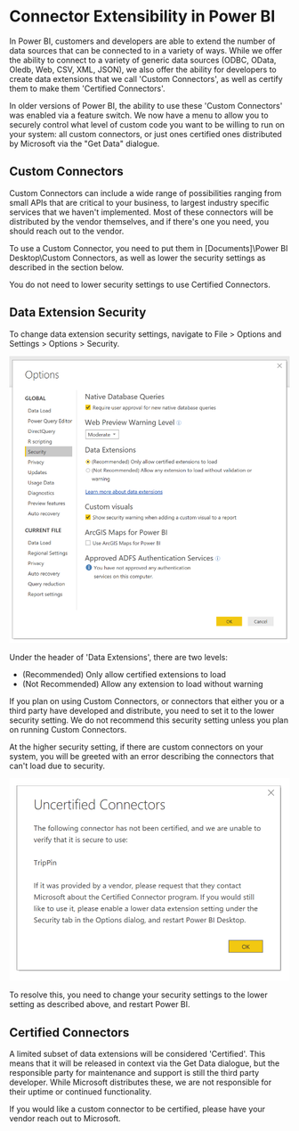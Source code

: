 # Connector Extensibility in Power BI

In Power BI, customers and developers are able to extend the number of data sources that can be connected to in a variety of ways. While we offer the ability to connect to a variety of generic data sources (ODBC, OData, Oledb, Web, CSV, XML, JSON), we also offer the ability for developers to create data extensions that we call 'Custom Connectors', as well as certify them to make them 'Certified Connectors'.

In older versions of Power BI, the ability to use these 'Custom Connectors' was enabled via a feature switch. We now have a menu to allow you to securely control what level of custom code you want to be willing to run on your system: all custom connectors, or just ones certified ones distributed by Microsoft via the "Get Data" dialogue.

## Custom Connectors

Custom Connectors can include a wide range of possibilities ranging from small APIs that are critical to your business, to largest industry specific services that we haven't implemented. Most of these connectors will be distributed by the vendor themselves, and if there's one you need, you should reach out to the vendor.

To use a Custom Connector, you need to put them in \[Documents]\\Power BI Desktop\\Custom Connectors, as well as lower the security settings as described in the section below.

You do not need to lower security settings to use Certified Connectors.

## Data Extension Security

To change data extension security settings, navigate to File > Options and Settings > Options > Security.

![Control whether you want to be able to load custom connectors or not with Data Extension Security options](media/desktop-connector-extensibility/data-extension-security-1.png)

Under the header of 'Data Extensions', there are two levels:

* (Recommended) Only allow certified extensions to load
* (Not Recommended) Allow any extension to load without warning

If you plan on using Custom Connectors, or connectors that either you or a third party have developed and distribute, you need to set it to the lower security setting. We do not recommend this security setting unless you plan on running Custom Connectors.

At the higher security setting, if there are custom connectors on your system, you will be greeted with an error describing the connectors that can't load due to security.

![A dialog will describe Custom Connectors that can't load due to security settings, in this case TripPin](media/desktop-connector-extensibility/data-extension-security-2.png)

To resolve this, you need to change your security settings to the lower setting as described above, and restart Power BI.

## Certified Connectors

A limited subset of data extensions will be considered 'Certified'. This means that it will be released in context via the Get Data dialogue, but the responsible party for maintenance and support is still the third party developer. While Microsoft distributes these, we are not responsible for their uptime or continued functionality.

If you would like a custom connector to be certified, please have your vendor reach out to Microsoft.
